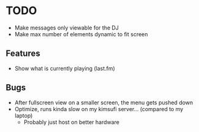 # TODO
* Make messages only viewable for the DJ
* Make max number of elements dynamic to fit screen

## Features
* Show what is currently playing (last.fm)

## Bugs
* After fullscreen view on a smaller screen, the menu gets pushed down
* Optimize, runs kinda slow on my kimsufi server... (compared to my laptop)
	- Probably just host on better hardware